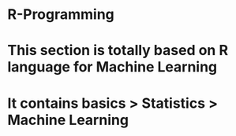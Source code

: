 # R-Programming
# This section is totally based on R language for Machine Learning
# It contains basics > Statistics > Machine Learning
